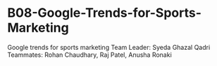 # B08-Google-Trends-for-Sports-Marketing
Google trends for sports marketing
Team Leader: Syeda Ghazal Qadri
Teammates: Rohan Chaudhary, Raj Patel, Anusha Ronaki
